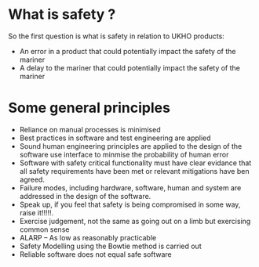 # What is safety ?

So the first question is what is safety in relation to UKHO products:

* An error in a product that could potentially impact the safety of the mariner
* A delay to the mariner that could potentially impact the safety of the mariner

# Some general principles

* Reliance on manual processes is minimised
* Best practices in software and test engineering are applied
* Sound human engineering principles are applied to the design of the software use interface to minmise the probability of human error
* Software with safety critical functionality must have clear evidance that all safety requirements have been met or relevant 
  mitigations have ben agreed.
* Failure modes, including hardware, software, human and system are addressed in the design of the software.
* Speak up, if you feel that safety is being compromised in some way, raise it!!!!!.
* Exercise judgement, not the same as going out on a limb but exercising common sense
* ALARP – As low as reasonably practicable
* Safety Modelling using the Bowtie method is carried out
* Reliable software does not equal safe software



